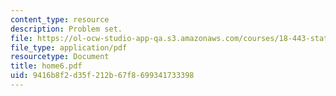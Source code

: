 ```yaml
---
content_type: resource
description: Problem set.
file: https://ol-ocw-studio-app-qa.s3.amazonaws.com/courses/18-443-statistics-for-applications-fall-2003/9416b8f2d35f212b67f8699341733398_home6.pdf
file_type: application/pdf
resourcetype: Document
title: home6.pdf
uid: 9416b8f2-d35f-212b-67f8-699341733398
---
```

